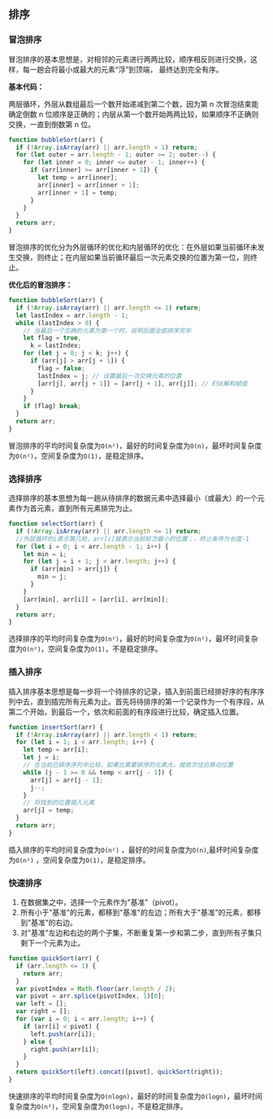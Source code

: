 ## 排序

### 冒泡排序

冒泡排序的基本思想是，对相邻的元素进行两两比较，顺序相反则进行交换，这样，每一趟会将最小或最大的元素“浮”到顶端， 最终达到完全有序。

**基本代码：**

两层循环，外层从数组最后一个数开始递减到第二个数，因为第 n 次冒泡结束能确定倒数 n 位顺序是正确的；内层从第一个数开始两两比较，如果顺序不正确则交换，一直到倒数第 n 位。

```js
function bubbleSort(arr) {
  if (!Array.isArray(arr) || arr.length < 1) return;
  for (let outer = arr.length - 1; outer >= 2; outer--) {
    for (let inner = 0; inner <= outer - 1; inner++) {
      if (arr[inner] >= arr[inner + 1]) {
        let temp = arr[inner];
        arr[inner] = arr[inner + 1];
        arr[inner + 1] = temp;
      }
    }
  }
  return arr;
}
```

冒泡排序的优化分为外层循环的优化和内层循环的优化：在外层如果当前循环未发生交换，则终止；在内层如果当前循环最后一次元素交换的位置为第一位，则终止。

**优化后的冒泡排序：**

```js
function bubbleSort(arr) {
  if (!Array.isArray(arr) || arr.length <= 1) return;
  let lastIndex = arr.length - 1;
  while (lastIndex > 0) {
    // 当最后一个交换的元素为第一个时，说明后面全部排序完毕
    let flag = true,
      k = lastIndex;
    for (let j = 0; j < k; j++) {
      if (arr[j] > arr[j + 1]) {
        flag = false;
        lastIndex = j; // 设置最后一次交换元素的位置
        [arr[j], arr[j + 1]] = [arr[j + 1], arr[j]]; // ES6解构赋值
      }
    }
    if (flag) break;
  }
  return arr;
}
```

冒泡排序的平均时间复杂度为`O(n²)`，最好的时间复杂度为`O(n)`，最坏时间复杂度为`O(n²)`，空间复杂度为`O(1)`，是稳定排序。

### 选择排序

选择排序的基本思想为每一趟从待排序的数据元素中选择最小（或最大）的一个元素作为首元素，直到所有元素排完为止。

```js
function selectSort(arr) {
  if (!Array.isArray(arr) || arr.length <= 1) return;
  //外层循环的i表示第几轮，arr[i]就表示当前轮次最小的位置；，终止条件为长度-1
  for (let i = 0; i < arr.length - 1; i++) {
    let min = i;
    for (let j = i + 1; j < arr.length; j++) {
      if (arr[min] > arr[j]) {
        min = j;
      }
    }
    [arr[min], arr[i]] = [arr[i], arr[min]];
  }
  return arr;
}
```

选择排序的平均时间复杂度为`O(n²)`，最好的时间复杂度为`O(n²)`，最坏时间复杂度为`O(n²)`，空间复杂度为`O(1)`，不是稳定排序。

### 插入排序

插入排序基本思想是每一步将一个待排序的记录，插入到前面已经排好序的有序序列中去，直到插完所有元素为止。首先将待排序的第一个记录作为一个有序段，从第二个开始，到最后一个，依次和前面的有序段进行比较，确定插入位置。

```js
function insertSort(arr) {
  if (!Array.isArray(arr) || arr.length < 1) return;
  for (let i = 1; i < arr.length; i++) {
    let temp = arr[i];
    let j = i;
    // 在当前已排序序列中比较，如果比需要排序的元素大，就依次往后移动位置
    while (j - 1 >= 0 && temp < arr[j - 1]) {
      arr[j] = arr[j - 1];
      j--;
    }
    // 将找到的位置插入元素
    arr[j] = temp;
  }
  return arr;
}
```

插入排序的平均时间复杂度为`O(n²)` ，最好的时间复杂度为`O(n)`,最坏时间复杂度为`O(n²)` ，空间复杂度为`O(1)`，是稳定排序。

### 快速排序

1. 在数据集之中，选择一个元素作为"基准"（pivot）。
2. 所有小于"基准"的元素，都移到"基准"的左边；所有大于"基准"的元素，都移到"基准"的右边。
3. 对"基准"左边和右边的两个子集，不断重复第一步和第二步，直到所有子集只剩下一个元素为止。

```js
function quickSort(arr) {
  if (arr.length <= 1) {
    return arr;
  }
  var pivotIndex = Math.floor(arr.length / 2);
  var pivot = arr.splice(pivotIndex, 1)[0];
  var left = [];
  var right = [];
  for (var i = 0; i < arr.length; i++) {
    if (arr[i] < pivot) {
      left.push(arr[i]);
    } else {
      right.push(arr[i]);
    }
  }
  return quickSort(left).concat([pivot], quickSort(right));
}
```

快速排序的平均时间复杂度为`O(nlogn)`，最好的时间复杂度为`O(logn)`，最坏时间复杂度为`O(n²)`，空间复杂度为`O(logn)`，不是稳定排序。

